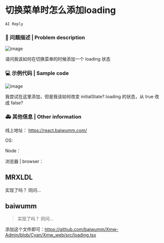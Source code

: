 # 切换菜单时怎么添加loading

`AI Reply`

### 🧐 问题描述 | Problem description

![image](https://github.com/ant-design/ant-design-pro/assets/40554571/4cf4fdb8-6fac-46fa-be4a-789c0a59407d)

请问我该如何在切换菜单的时候添加一个 loading 状态

### 💻 示例代码 | Sample code

![image](https://github.com/ant-design/ant-design-pro/assets/40554571/db6b5ff9-82ae-4503-bcbe-fca2ffab7893)

我尝试在这里添加，但是我该如何改变 initialState?.loading 的状态，从 true 改成 false?

### 🚑 其他信息 | Other information

线上地址： https://react.baiwumm.com/

OS:

Node：

浏览器 | browser：

## MRXLDL

实现了吗？ 同问...

## baiwumm

> 实现了吗？ 同问...

添加这个文件即可：https://github.com/baiwumm/Xmw-Admin/blob/Cyan/Xmw_web/src/loading.tsx
